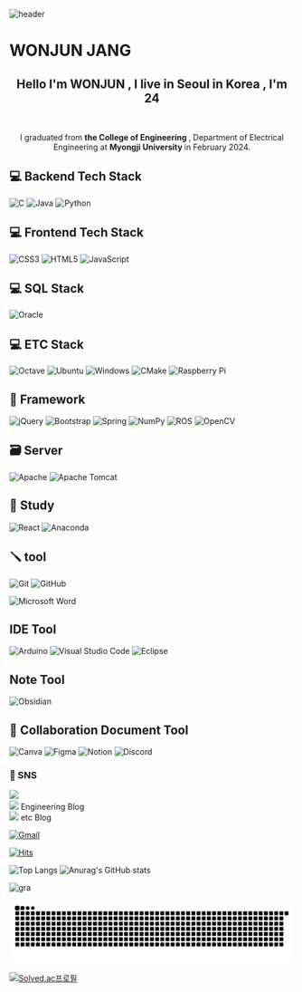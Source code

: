 ![header](https://capsule-render.vercel.app/api?type=cylinder&text=Juniel1299!)
 
 # WONJUN JANG

  
 <h2 align="center"> Hello I'm WONJUN , I live in Seoul in Korea , I'm 24</h2> <br>  
 <p align="center"> I graduated from <b> the College of Engineering </b>, Department of Electrical Engineering at <b> Myongji University </b> in February 2024. </p>

<h2>  💻 Backend Tech Stack </h2>
<div>

![C](https://img.shields.io/badge/c-%2300599C.svg?style=for-the-badge&logo=c&logoColor=white)
![Java](https://img.shields.io/badge/java-%23ED8B00.svg?style=for-the-badge&logo=openjdk&logoColor=white)
![Python](https://img.shields.io/badge/python-3670A0?style=for-the-badge&logo=python&logoColor=ffdd54)

</div>

<h2> 💻 Frontend Tech Stack </h2>
<div>
 
![CSS3](https://img.shields.io/badge/css3-%231572B6.svg?style=for-the-badge&logo=css3&logoColor=white)
![HTML5](https://img.shields.io/badge/html5-%23E34F26.svg?style=for-the-badge&logo=html5&logoColor=white)
![JavaScript](https://img.shields.io/badge/javascript-%23323330.svg?style=for-the-badge&logo=javascript&logoColor=%23F7DF1E)
 
</div>


<h2>💻 SQL Stack </h2>
<div>

 
![Oracle](https://img.shields.io/badge/Oracle-F80000?style=for-the-badge&logo=oracle&logoColor=white)
 
</div>

<h2> 💻 ETC Stack</h2>
<div>

![Octave](https://img.shields.io/badge/OCTAVE-darkblue?style=for-the-badge&logo=octave&logoColor=fcd683)
![Ubuntu](https://img.shields.io/badge/Ubuntu-E95420?style=for-the-badge&logo=ubuntu&logoColor=white)
![Windows](https://img.shields.io/badge/Windows-0078D6?style=for-the-badge&logo=windows&logoColor=white)
![CMake](https://img.shields.io/badge/CMake-%23008FBA.svg?style=for-the-badge&logo=cmake&logoColor=white)
![Raspberry Pi](https://img.shields.io/badge/-RaspberryPi-C51A4A?style=for-the-badge&logo=Raspberry-Pi)

</div>



<h2> 🍿  Framework </h2>

<div>
 
![jQuery](https://img.shields.io/badge/jquery-%230769AD.svg?style=for-the-badge&logo=jquery&logoColor=white)
![Bootstrap](https://img.shields.io/badge/bootstrap-%238511FA.svg?style=for-the-badge&logo=bootstrap&logoColor=white)
![Spring](https://img.shields.io/badge/spring-%236DB33F.svg?style=for-the-badge&logo=spring&logoColor=white)
![NumPy](https://img.shields.io/badge/numpy-%23013243.svg?style=for-the-badge&logo=numpy&logoColor=white)
![ROS](https://img.shields.io/badge/ros-%230A0FF9.svg?style=for-the-badge&logo=ros&logoColor=white)
![OpenCV](https://img.shields.io/badge/opencv-%23white.svg?style=for-the-badge&logo=opencv&logoColor=white)

</div>
<h2>  🗃 Server</h2>

![Apache](https://img.shields.io/badge/apache-%23D42029.svg?style=for-the-badge&logo=apache&logoColor=white)
![Apache Tomcat](https://img.shields.io/badge/apache%20tomcat-%23F8DC75.svg?style=for-the-badge&logo=apache-tomcat&logoColor=black)



<h2> 📖 Study </h2>
<div>
 
![React](https://img.shields.io/badge/react-%2320232a.svg?style=for-the-badge&logo=react&logoColor=%2361DAFB)
![Anaconda](https://img.shields.io/badge/Anaconda-%2344A833.svg?style=for-the-badge&logo=anaconda&logoColor=white)
</div>


<h2> 🪛  tool </h2>
<div>

 ![Git](https://img.shields.io/badge/git-%23F05033.svg?style=for-the-badge&logo=git&logoColor=white)
 ![GitHub](https://img.shields.io/badge/github-%23121011.svg?style=for-the-badge&logo=github&logoColor=white)
 
![Microsoft Word](https://img.shields.io/badge/Microsoft_Word-2B579A?style=for-the-badge&logo=microsoft-word&logoColor=white)

</div>

<h2> IDE Tool</h2>
<div>

 ![Arduino](https://img.shields.io/badge/-Arduino-00979D?style=for-the-badge&logo=Arduino&logoColor=white)
 ![Visual Studio Code](https://img.shields.io/badge/Visual%20Studio%20Code-0078d7.svg?style=for-the-badge&logo=visual-studio-code&logoColor=white)
 ![Eclipse](https://img.shields.io/badge/Eclipse-FE7A16.svg?style=for-the-badge&logo=Eclipse&logoColor=white)

</div>

<h2> Note Tool </h2>
<div>

![Obsidian](https://img.shields.io/badge/Obsidian-%23483699.svg?style=for-the-badge&logo=obsidian&logoColor=white)
 
</div>

<h2> 🔧 Collaboration Document Tool </h2>
<div>

 ![Canva](https://img.shields.io/badge/Canva-%2300C4CC.svg?style=for-the-badge&logo=Canva&logoColor=white)
 ![Figma](https://img.shields.io/badge/figma-%23F24E1E.svg?style=for-the-badge&logo=figma&logoColor=white)
![Notion](https://img.shields.io/badge/Notion-%23000000.svg?style=for-the-badge&logo=notion&logoColor=white)
![Discord](https://img.shields.io/badge/Discord-%235865F2.svg?style=for-the-badge&logo=discord&logoColor=white)

 
</div>

 
<h3> 💌  SNS  </h3>
<div>
 <a href="https://www.instagram.com/wonjun_gg/">  
<img src="https://img.shields.io/badge/Instagram-pink?style=social&logo=INSTAGRAM&logoColor=E4405F"/></a>
 <div>
 <a href="https://problem-child.tistory.com/">
 <img src="https://img.shields.io/badge/TIBLOG-Yellow?style=social&logo=TISTORY&LogoColor=09B3AF"/></a> <span> Engineering Blog </span>
 </div>
 <div>
 <a href="https://blog.naver.com/juniel1299">
<img src="https://img.shields.io/badge/NaverBlog-Green?style=social&logo=Naver&LogoColor=03C75A"/></a> <span> etc Blog</span>
 </div>
 <div>
<a href="mailto:﻿"youngs5440@gmail.com">
 
  ![Gmail](https://img.shields.io/badge/Gmail-D14836?style=for-the-badge&logo=gmail&logoColor=white)
</a>
 </div>
</div>                                                                                                        

<div>
  
 [![Hits](https://hits.seeyoufarm.com/api/count/incr/badge.svg?url=https%3A%2F%2Fgithub.com%2Fjuniel1299&count_bg=%23E72727&title_bg=%233D88DB&icon=&icon_color=%23E7E7E7&title=hits&edge_flat=false)](https://hits.seeyoufarm.com) 
   </div>
   
   <div>
    
   ![Top Langs](https://github-readme-stats.vercel.app/api/top-langs/?username=juniel1299&layout=compact) 
  ![Anurag's GitHub stats](https://github-readme-stats.vercel.app/api?username=juniel1299&show_icons=true&theme=holi)
  
   </div>
   

  
  <div>
   
![gra](https://github-readme-activity-graph.vercel.app/graph?username=juniel1299&bg_color=ffffff&color=3366ff&line=3366ff&point=3366ff&area=true&hide_border=true)

</div>


  ![snake gif](https://github.com/juniel1299/juniel1299/blob/output/github-contribution-grid-snake.svg)

   <div>
    

  
  [![Solved.ac프로필](http://mazassumnida.wtf/api/v2/generate_badge?boj=juniel1299)](https://solved.ac/juniel1299)
  
  </div>
